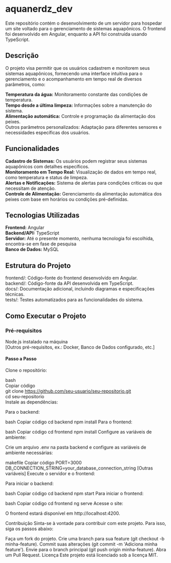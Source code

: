 # aquanerdz_dev
Este repositório contém o desenvolvimento de um servidor para hospedar um site voltado para o gerenciamento de sistemas aquapônicos. O frontend foi desenvolvido em Angular, enquanto a API foi construída usando TypeScript.

## Descrição
O projeto visa permitir que os usuários cadastrem e monitorem seus sistemas aquapônicos, fornecendo uma interface intuitiva para o gerenciamento e o acompanhamento em tempo real de diversos parâmetros, como:

**Temperatura da água:** Monitoramento constante das condições de temperatura.  
**Tempo desde a última limpeza:** Informações sobre a manutenção do sistema.  
**Alimentação automática:** Controle e programação da alimentação dos peixes.  
Outros parâmetros personalizados: Adaptação para diferentes sensores e necessidades específicas dos usuários.

## Funcionalidades
**Cadastro de Sistemas:** Os usuários podem registrar seus sistemas aquapônicos com detalhes específicos.  
**Monitoramento em Tempo Real:** Visualização de dados em tempo real, como temperatura e status de limpeza.  
**Alertas e Notificações:** Sistema de alertas para condições críticas ou que necessitam de atenção.  
**Controle de Alimentação:** Gerenciamento da alimentação automática dos peixes com base em horários ou condições pré-definidas.  

## Tecnologias Utilizadas
**Frontend:** Angular  
**Backend/API:** TypeScript  
**Servidor:** Até o presente momento, nenhuma tecnologia foi escolhida, encontra-se em fase de pesquisa  
**Banco de Dados:** MySQL  

## Estrutura do Projeto
frontend/: Código-fonte do frontend desenvolvido em Angular.  
backend/: Código-fonte da API desenvolvida em TypeScript.  
docs/: Documentação adicional, incluindo diagramas e especificações técnicas.  
tests/: Testes automatizados para as funcionalidades do sistema.  

## Como Executar o Projeto

### Pré-requisitos
Node.js instalado na máquina  
[Outros pré-requisitos, ex.: Docker, Banco de Dados configurado, etc.]  
#### Passo a Passo
Clone o repositório:  

bash  
Copiar código  
git clone https://github.com/seu-usuario/seu-repositorio.git  
cd seu-repositorio  
Instale as dependências:  

Para o backend:  

bash
Copiar código
cd backend
npm install
Para o frontend:

bash
Copiar código
cd frontend
npm install
Configure as variáveis de ambiente:

Crie um arquivo .env na pasta backend e configure as variáveis de ambiente necessárias:

makefile
Copiar código
PORT=3000
DB_CONNECTION_STRING=your_database_connection_string
[Outras variáveis]
Execute o servidor e o frontend:

Para iniciar o backend:

bash
Copiar código
cd backend
npm start
Para iniciar o frontend:

bash
Copiar código
cd frontend
ng serve
Acesse o site:

O frontend estará disponível em http://localhost:4200.

Contribuição
Sinta-se à vontade para contribuir com este projeto. Para isso, siga os passos abaixo:

Faça um fork do projeto.
Crie uma branch para sua feature (git checkout -b minha-feature).
Commit suas alterações (git commit -m 'Adiciona minha feature').
Envie para o branch principal (git push origin minha-feature).
Abra um Pull Request.
Licença
Este projeto está licenciado sob a licença MIT.
